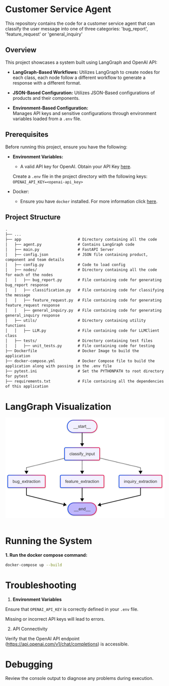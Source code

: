 # Customer Service Agent

This repository contains the code for a customer service agent that can classify the user message into one of three categories: 'bug_report', 'feature_request' or 'general_inquiry'

## Overview

This project showcases a system built using LangGraph and OpenAI API:
- **LangGraph-Based Workflows:**
  Utilizes LangGraph to create nodes for each class, each node follow a different workflow to generate a response with a different format.

- **JSON-Based Configuration:**
  Utilizes JSON-Based configurations of products and their components.

- **Environment-Based Configuration:**  
  Manages API keys and sensitive configurations through environment variables loaded from a `.env` file.

## Prerequisites

Before running this project, ensure you have the following:
- **Environment Variables:**
    - A valid API key for OpenAI. Obtain your API Key [here](https://platform.openai.com/api-keys).

    Create a `.env` file in the project directory with the following keys:
    `OPENAI_API_KEY=<openai-api_key>`

- Docker:
    - Ensure you have `docker` installed. For more information click [here](https://docs.docker.com).

## Project Structure
    .
    ├── ...
    ├── app                         # Directory containing all the code
    │   ├── agent.py                # Contains LangGraph code
    │   ├── main.py                 # FastAPI Server
    │   ├── config.json             # JSON file containing product, component and team details
    │   ├── config.py               # Code to load config
    │   ├── nodes/                  # Directory containing all the code for each of the nodes
    │   │   ├── bug_report.py       # File containing code for generating bug_report response
    │   │   ├── classification.py   # File containing code for classifying the message
    │   │   ├── feature_request.py  # File containing code for generating feature_request response
    │   │   ├── general_inquiry.py  # File containing code for generating general_inquiry response
    │   ├── utils/                  # Directory containing utility functions
    │   │   ├── LLM.py              # File containing code for LLMClient class
    │   ├── tests/                  # Directory containing test files
    │   │   ├── unit_tests.py       # File containing code for testing
    ├── Dockerfile                  # Docker Image to build the application
    ├── docker-compose.yml          # Docker Compose file to build the application along with passing in the .env file
    ├── pytest.ini                  # Set the PYTHONPATH to root directory for pytest
    ├── requirements.txt            # File containing all the dependencies of this application

# LangGraph Visualization
![Graph](./Diagram.png)
```
```
# Running the System

__1. Run the docker compose command:__
```bash
docker-compose up --build
```

# Troubleshooting

1. **Environment Variables**

Ensure that `OPENAI_API_KEY` is correctly defined in your `.env` file.

Missing or incorrect API keys will lead to errors.

2. API Connectivity

Verify that the OpenAI API endpoint (https://api.openai.com/v1/chat/completions) is accessible.

# Debugging
Review the console output to diagnose any problems during execution.

